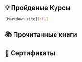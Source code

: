 ## 💡 Пройденые Курсы

```sh
[Markdown site][df1]
```

## 📚 Прочитанные книги
## 📜 Сертификаты

[df1]: <https://www.youtube.com/watch?v=ziOQ8wkmnSE&list=PLAma_mKffTOSUkXp26rgdnC0PicnmnDak>
